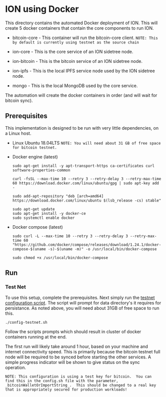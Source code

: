 # ION using Docker 

This directory contains the automated Docker deployment of ION.  This will create 5 docker containers that contain the core components to run ION.

- bitcoin-core - This container will run the bitcoin-core client.  `NOTE: This by default is currently using testnet as the source chain`

- ion-core - This is the core service of an ION sidetree node.

- ion-bitcoin - This is the bitcoin service of an ION sidetree node.

- ion-ipfs - This is the local IPFS service node used by the ION sidetree node.

- mongo - This is the local MongoDB used by the core service.

The automation will create the docker containers in order (and will wait for bitcoin sync).

## Prerequisites

This implementation is designed to be run with very little dependencies, on a Linux host.

- Linux Ubuntu 18.04LTS  `NOTE: You will need about 31 GB of free space for bitcoin testnet.`

- Docker engine (latest)
  ```
  sudo apt-get install -y apt-transport-https ca-certificates curl software-properties-common

  curl -fsSL --max-time 10 --retry 3 --retry-delay 3 --retry-max-time 60 https://download.docker.com/linux/ubuntu/gpg | sudo apt-key add -

  sudo add-apt-repository "deb [arch=amd64] https://download.docker.com/linux/ubuntu $(lsb_release -cs) stable"

  sudo apt-get update
  sudo apt-get install -y docker-ce
  sudo systemctl enable docker
  ```

- Docker compose (latest)
  ```
  sudo curl -L --max-time 10 --retry 3 --retry-delay 3 --retry-max-time 60 "https://github.com/docker/compose/releases/download/1.24.1/docker-compose-$(uname -s)-$(uname -m)" -o /usr/local/bin/docker-compose

  sudo chmod +x /usr/local/bin/docker-compose
  ```

## Run

### Test Net

To use this setup, complete the prerequisites.  Next simply run the [testnet configuration script](config-testnet.sh).  The script will prompt for data directory's it requires for persistance.  As noted above, you will need about 31GB of free space to run this.

```
./config-testnet.sh
```

Follow the scripts prompts which should result in cluster of docker containers running at the end.

The first run will likely take around 1 hour, based on your machine and internet connectivity speed.  This is primarily because the bitcoin testnet full node will be required to be synced before starting the other services. A simple progress indicator will be shown to give status on the sync operation.

`NOTE: This configuration is using a test key for bitcoin.  You can find this in the config.sh file with the parameter, _bitcoinWalletOrImportString_.  This should be changed to a real key that is appropriately secured for production workloads!`